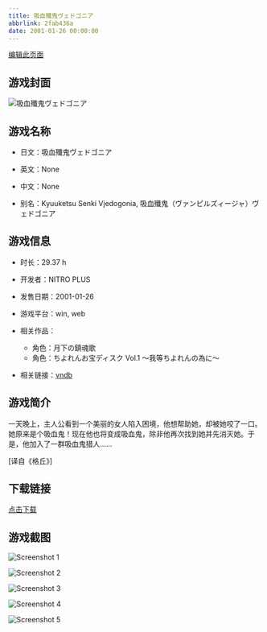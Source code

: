 ```yaml
---
title: 吸血殲鬼ヴェドゴニア
abbrlink: 2fab436a
date: 2001-01-26 00:00:00
---
```

[编辑此页面](https://github.com/ACG-3/ADV3-source/blob/main/source/_posts/games/%E5%90%B8%E8%A1%80%E6%AE%B2%E9%AC%BC%E3%83%B4%E3%82%A7%E3%83%89%E3%82%B4%E3%83%8B%E3%82%A2.md)

## 游戏封面

![吸血殲鬼ヴェドゴニア](https%3A//pan.timero.xyz/onedrive/img_lib_001/%E5%90%B8%E8%A1%80%E6%AE%B2%E9%AC%BC%E3%83%B4%E3%82%A7%E3%83%89%E3%82%B4%E3%83%8B%E3%82%A2_cover.avif)


## 游戏名称

- 日文：吸血殲鬼ヴェドゴニア
- 英文：None
- 中文：None

- 别名：Kyuuketsu Senki Vjedogonia, 吸血殲鬼（ヴァンピルズィージャ）ヴェドゴニア


## 游戏信息

- 时长：29.37 h
- 开发者：NITRO PLUS
- 发售日期：2001-01-26
- 游戏平台：win, web
- 相关作品：
   - 角色：月下の鎮魂歌
   - 角色：ちよれんお宝ディスク Vol.1 ～我等ちよれんの為に～

- 相关链接：[vndb](https://vndb.org/v433)


## 游戏简介

一天晚上，主人公看到一个美丽的女人陷入困境，他想帮助她，却被她咬了一口。她原来是个吸血鬼！现在他也将变成吸血鬼，除非他再次找到她并先消灭她。于是，他加入了一群吸血鬼猎人......

[译自《格丘》]


## 下载链接

[点击下载](https://pan.timero.xyz/onedrive/adv_lib_001/%E5%90%B8%E8%A1%80%E6%AE%B2%E9%AC%BC%E3%83%B4%E3%82%A7%E3%83%89%E3%82%B4%E3%83%8B%E3%82%A2)


## 游戏截图


![Screenshot 1](https%3A//pan.timero.xyz/onedrive/img_lib_001/%E5%90%B8%E8%A1%80%E6%AE%B2%E9%AC%BC%E3%83%B4%E3%82%A7%E3%83%89%E3%82%B4%E3%83%8B%E3%82%A2_Screenshot_1.avif)

![Screenshot 2](https%3A//pan.timero.xyz/onedrive/img_lib_001/%E5%90%B8%E8%A1%80%E6%AE%B2%E9%AC%BC%E3%83%B4%E3%82%A7%E3%83%89%E3%82%B4%E3%83%8B%E3%82%A2_Screenshot_2.avif)

![Screenshot 3](https%3A//pan.timero.xyz/onedrive/img_lib_001/%E5%90%B8%E8%A1%80%E6%AE%B2%E9%AC%BC%E3%83%B4%E3%82%A7%E3%83%89%E3%82%B4%E3%83%8B%E3%82%A2_Screenshot_3.avif)

![Screenshot 4](https%3A//pan.timero.xyz/onedrive/img_lib_001/%E5%90%B8%E8%A1%80%E6%AE%B2%E9%AC%BC%E3%83%B4%E3%82%A7%E3%83%89%E3%82%B4%E3%83%8B%E3%82%A2_Screenshot_4.avif)

![Screenshot 5](https%3A//pan.timero.xyz/onedrive/img_lib_001/%E5%90%B8%E8%A1%80%E6%AE%B2%E9%AC%BC%E3%83%B4%E3%82%A7%E3%83%89%E3%82%B4%E3%83%8B%E3%82%A2_Screenshot_5.avif)

